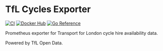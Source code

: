 # TfL Cycles Exporter

[![CI](https://github.com/gebn/tflcycles_exporter/actions/workflows/go.yaml/badge.svg)](https://github.com/gebn/tflcycles_exporter/actions/workflows/go.yaml)
[![Docker Hub](https://img.shields.io/docker/pulls/gebn/tflcycles_exporter.svg)](https://hub.docker.com/r/gebn/tflcycles_exporter)
[![Go Reference](https://pkg.go.dev/badge/github.com/gebn/tflcycles_exporter.svg)](https://pkg.go.dev/github.com/gebn/tflcycles_exporter)

Prometheus exporter for Transport for London cycle hire availability data.

Powered by TfL Open Data.
